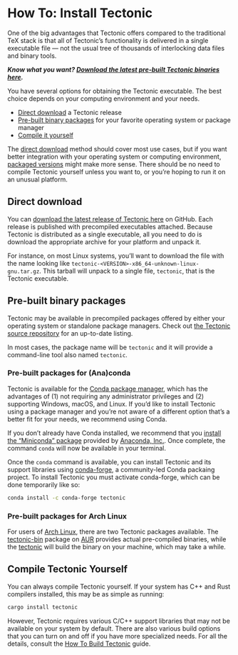 # How To: Install Tectonic

One of the big advantages that Tectonic offers compared to the traditional TeX
stack is that all of Tectonic’s functionality is delivered in a single
executable file — not the usual tree of thousands of interlocking data files and
binary tools.

***Know what you want? [Download the latest pre-built Tectonic binaries
here][gh-latest].***

You have several options for obtaining the Tectonic executable. The best choice
depends on your computing environment and your needs.

- [Direct download](#direct-download) a Tectonic release
- [Pre-built binary packages](#pre-built-binary-packages) for your favorite
  operating system or package manager
- [Compile it yourself](#compile-tectonic-yourself)

The [direct download](#direct-download) method should cover most use cases, but
if you want better integration with your operating system or computing
environment, [packaged versions](#pre-built-binary-packages) might make more
sense. There should be no need to compile Tectonic yourself unless you want to,
or you’re hoping to run it on an unusual platform.


## Direct download

You can [download the latest release of Tectonic here][gh-latest] on GitHub. Each
release is published with precompiled executables attached. Because Tectonic is
distributed as a single executable, all you need to do is download the
appropriate archive for your platform and unpack it.

[gh-latest]: https://github.com/tectonic-typesetting/tectonic/releases/latest

For instance, on most Linux systems, you’ll want to download the file with the
name looking like `tectonic-<VERSION>-x86_64-unknown-linux-gnu.tar.gz`. This
tarball will unpack to a single file, `tectonic`, that is the Tectonic
executable.


## Pre-built binary packages

Tectonic may be available in precompiled packages offered by either your
operating system or standalone package managers. Check out [the Tectonic source
repository][repo] for an up-to-date listing.

[repo]: https://github.com/tectonic-typesetting/tectonic/#readme

In most cases, the package name will be `tectonic` and it will provide a
command-line tool also named `tectonic`.

### Pre-built packages for (Ana)conda

Tectonic is available for the [Conda package manager][conda], which has the
advantages of (1) not requiring any administrator privileges and (2) supporting
Windows, macOS, and Linux. If you’d like to install Tectonic using a package
manager and you’re not aware of a different option that’s a better fit for your
needs, we recommend using Conda.

[conda]: https://docs.conda.io/

If you don’t already have Conda installed, we recommend that you [install the
“Miniconda” package][miniconda] provided by [Anaconda, Inc.][anaconda]. Once
complete, the command `conda` will now be available in your terminal.

[miniconda]: https://docs.conda.io/en/latest/miniconda.html
[anaconda]: https://www.anaconda.com/

Once the `conda` command is available, you can install Tectonic and its support
libraries using [conda-forge](http://conda-forge.github.io/), a community-led
Conda packaing project. To install Tectonic you must activate conda-forge, which
can be done temporarily like so:

```sh
conda install -c conda-forge tectonic
```

### Pre-built packages for Arch Linux

For users of [Arch Linux], there are two Tectonic packages available. The
[tectonic-bin][arch-tectonic-bin] package on [AUR] provides actual pre-compiled
binaries, while the [tectonic][arch-tectonic] will build the binary on your
machine, which may take a while.

[Arch Linux]: https://archlinux.org/
[arch-tectonic-bin]: https://aur.archlinux.org/packages/tectonic-bin/
[AUR]: https://aur.archlinux.org/
[arch-tectonic]: https://aur.archlinux.org/packages/tectonic/


## Compile Tectonic Yourself

You can always compile Tectonic yourself. If your system has C++ and Rust
compilers installed, this may be as simple as running:

```sh
cargo install tectonic
```

However, Tectonic requires various C/C++ support libraries that may not be
available on your system by default. There are also various build options that
you can turn on and off if you have more specialized needs. For all the details,
consult the [How To Build Tectonic][howto-build] guide.

[howto-build]: ../howto/build-tectonic/index.md
